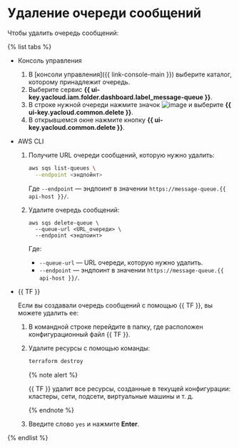 # Удаление очереди сообщений

Чтобы удалить очередь сообщений:

{% list tabs %}

- Консоль управления

  1. В [консоли управления]({{ link-console-main }}) выберите каталог, которому принадлежит очередь.
  1. Выберите сервис **{{ ui-key.yacloud.iam.folder.dashboard.label_message-queue }}**.
  1. В строке нужной очереди нажмите значок ![image](../../_assets/horizontal-ellipsis.svg) и выберите **{{ ui-key.yacloud.common.delete }}**.
  1. В открывшемся окне нажмите кнопку **{{ ui-key.yacloud.common.delete }}**.
  
- AWS CLI
  
  1. Получите URL очереди сообщений, которую нужно удалить:
  
     ```bash
     aws sqs list-queues \
       --endpoint <эндпойнт>
     ```

     Где `--endpoint` — эндпоинт в значении `https://message-queue.{{ api-host }}/`.

  2. Удалите очередь сообщений:
  
     ```
     aws sqs delete-queue \
       --queue-url <URL_очереди> \
       --endpoint <эндпоинт>
     ```

     Где:
     * `--queue-url` — URL очереди, которую нужно удалить.
     * `--endpoint` — эндпоинт в значении `https://message-queue.{{ api-host }}/`.

- {{ TF }}

  Если вы создавали очередь сообщений с помощью {{ TF }}, вы можете удалить ее:
  1. В командной строке перейдите в папку, где расположен конфигурационный файл {{ TF }}.
  1. Удалите ресурсы с помощью команды:

     ```bash
     terraform destroy
     ```

     {% note alert %}

     {{ TF }} удалит все ресурсы, созданные в текущей конфигурации: кластеры, сети, подсети, виртуальные машины и т. д.

     {% endnote %}

  1. Введите слово `yes` и нажмите **Enter**.

{% endlist %}
